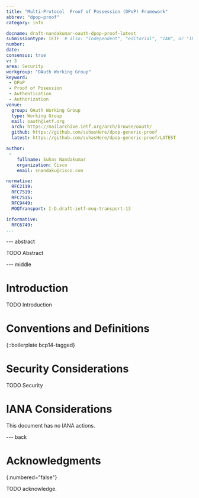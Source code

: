 ```yaml
---
title: "Multi-Protocol  Proof of Possession (DPoP) Framework"
abbrev: "dpop-proof"
category: info

docname: draft-nandakumar-oauth-dpop-proof-latest
submissiontype: IETF  # also: "independent", "editorial", "IAB", or "IRTF"
number:
date:
consensus: true
v: 3
area: Security
workgroup: "OAuth Working Group"
keyword:
 - DPoP
 - Proof of Posession
 - Authentication
 - Authorization
venue:
  group: OAuth Working Group
  type: Working Group
  mail: oauth@ietf.org
  arch: https://mailarchive.ietf.org/arch/browse/oauth/
  github: https://github.com/suhasHere/dpop-generic-proof
  latest: https://github.com/suhasHere/dpop-generic-proof/LATEST

author:
 -
    fullname: Suhas Nandakumar
    organization: Cisco
    email: snandaku@cisco.com

normative:
  RFC2119:
  RFC7519:
  RFC7515:
  RFC9449:
  MOQTransport: I-D.draft-ietf-moq-transport-13

informative:
  RFC6749:
...
```


--- abstract

TODO Abstract


--- middle

# Introduction

TODO Introduction


# Conventions and Definitions

{::boilerplate bcp14-tagged}


# Security Considerations

TODO Security


# IANA Considerations

This document has no IANA actions.


--- back

# Acknowledgments
{:numbered="false"}

TODO acknowledge.
